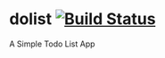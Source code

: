 # dolist [![Build Status](https://travis-ci.org/charlesmarvin/dolist.svg?branch=master)](https://travis-ci.org/charlesmarvin/dolist)

A Simple Todo List App
